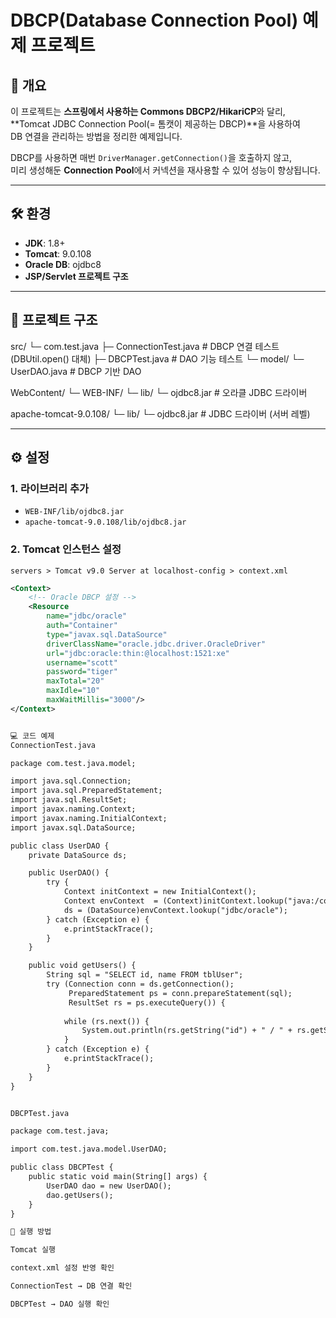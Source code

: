 # DBCP(Database Connection Pool) 예제 프로젝트

## 📌 개요
이 프로젝트는 **스프링에서 사용하는 Commons DBCP2/HikariCP**와 달리,  
**Tomcat JDBC Connection Pool(= 톰캣이 제공하는 DBCP)**을 사용하여  
DB 연결을 관리하는 방법을 정리한 예제입니다.  

DBCP를 사용하면 매번 `DriverManager.getConnection()`을 호출하지 않고,  
미리 생성해둔 **Connection Pool**에서 커넥션을 재사용할 수 있어 성능이 향상됩니다.

---

## 🛠️ 환경
- **JDK**: 1.8+
- **Tomcat**: 9.0.108
- **Oracle DB**: ojdbc8
- **JSP/Servlet 프로젝트 구조**

---

## 📂 프로젝트 구조
src/
└─ com.test.java
├─ ConnectionTest.java # DBCP 연결 테스트 (DBUtil.open() 대체)
├─ DBCPTest.java # DAO 기능 테스트
└─ model/
└─ UserDAO.java # DBCP 기반 DAO

WebContent/
└─ WEB-INF/
└─ lib/
└─ ojdbc8.jar # 오라클 JDBC 드라이버

apache-tomcat-9.0.108/
└─ lib/
└─ ojdbc8.jar # JDBC 드라이버 (서버 레벨)



---

## ⚙️ 설정

### 1. 라이브러리 추가
- `WEB-INF/lib/ojdbc8.jar`
- `apache-tomcat-9.0.108/lib/ojdbc8.jar`

### 2. Tomcat 인스턴스 설정
`servers > Tomcat v9.0 Server at localhost-config > context.xml`

```xml
<Context>
    <!-- Oracle DBCP 설정 -->
    <Resource 
        name="jdbc/oracle" 
        auth="Container"
        type="javax.sql.DataSource"
        driverClassName="oracle.jdbc.driver.OracleDriver"
        url="jdbc:oracle:thin:@localhost:1521:xe"
        username="scott"
        password="tiger"
        maxTotal="20"
        maxIdle="10"
        maxWaitMillis="3000"/>
</Context>


💻 코드 예제
ConnectionTest.java

package com.test.java.model;

import java.sql.Connection;
import java.sql.PreparedStatement;
import java.sql.ResultSet;
import javax.naming.Context;
import javax.naming.InitialContext;
import javax.sql.DataSource;

public class UserDAO {
    private DataSource ds;

    public UserDAO() {
        try {
            Context initContext = new InitialContext();
            Context envContext  = (Context)initContext.lookup("java:/comp/env");
            ds = (DataSource)envContext.lookup("jdbc/oracle");
        } catch (Exception e) {
            e.printStackTrace();
        }
    }

    public void getUsers() {
        String sql = "SELECT id, name FROM tblUser";
        try (Connection conn = ds.getConnection();
             PreparedStatement ps = conn.prepareStatement(sql);
             ResultSet rs = ps.executeQuery()) {
            
            while (rs.next()) {
                System.out.println(rs.getString("id") + " / " + rs.getString("name"));
            }
        } catch (Exception e) {
            e.printStackTrace();
        }
    }
}


DBCPTest.java

package com.test.java;

import com.test.java.model.UserDAO;

public class DBCPTest {
    public static void main(String[] args) {
        UserDAO dao = new UserDAO();
        dao.getUsers();
    }
}

🚀 실행 방법

Tomcat 실행

context.xml 설정 반영 확인

ConnectionTest → DB 연결 확인

DBCPTest → DAO 실행 확인


